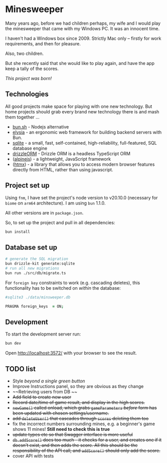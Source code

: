 # Minesweeper

Many years ago, before we had children perhaps, my wife and I would play the minesweeper that came with my Windows PC. It was an innocent time.

I haven't had a Windows box since 2009. Strictly Mac only – firstly for work requirements, and then for pleasure.

Also, two children.

But she recently said that she would like to play again, and have the app keep a tally of the scores.

*This project was born!*

## Technologies

All good projects make space for playing with one new technology. But home projects should grab every brand new technology there is and mash them together ...

- [bun.sh](https://bun.sh/) - Nodejs alternative
- [elysia](https://elysiajs.com/) - an ergonomic web framework for building backend servers with Bun.
- [sqlite](https://www.sqlite.org/) - a small, fast, self-contained, high-reliability, full-featured, SQL database engine
- [drizzleORM](https://orm.drizzle.team/) - Drizzle ORM is a headless TypeScript ORM
- ([alpinejs](https://alpinejs.dev/)) - a lightweight, JavaScript framework
- ([htmx](https://htmx.org/)) - a library that allows you to access modern browser features directly from HTML, rather than using javascript.

## Project set up

Using `fnm`, I have set the project's node version to v20.10.0 (necessary for `biome` on `arm64` architecture).
I am using `bun` 1.1.0.

All other versions are in `package.json`.

So, to set up the project and pull in all dependencies:

```zsh
bun install
```

## Database set up

```zsh
# generate the SQL migration
bun drizzle-kit generate:sqlite
# run all new migrations
bun run ./src/db/migrate.ts
```

For `foreign key` constraints to work (e.g. cascading deletes), this functionality has to be switched on *within* the database:
```zsh
#sqlite3 ./data/minsweeper.db

PRAGMA foreign_keys  = ON;
```

## Development

To start the development server run:

```bash
bun dev
```

Open <http://localhost:3572/> with your browser to see the result.

## TODO list

- Style *beyond a single green button*
- Improve Instructions panel, so they are obvious as they change
- ~~Retrieving users from DB ~~
- ~~Add field to create new user~~
- ~~Record date/time of game result, and display in the high scores.~~
- ~~`newGame()` called onload, which grabs `gameParameters` *before* form has been updated with chosen settings/username.~~
- ~~add `deleteUser()` that cascades through `scores` deleting them too~~
- fix the incorrect numbers surrounding mines, e.g. a beginner's game shows 11 mines! **Still need to check this is true**
- ~~update types etc so that Swagger interface is more useful~~
- ~~`db.addScore()` does too much - it checks for a user, and creates one if it doesn't exist, and then adds the score. All this should be the responsibility of the API call, and `addScore()` should only add the score.~~
- cover API with tests
